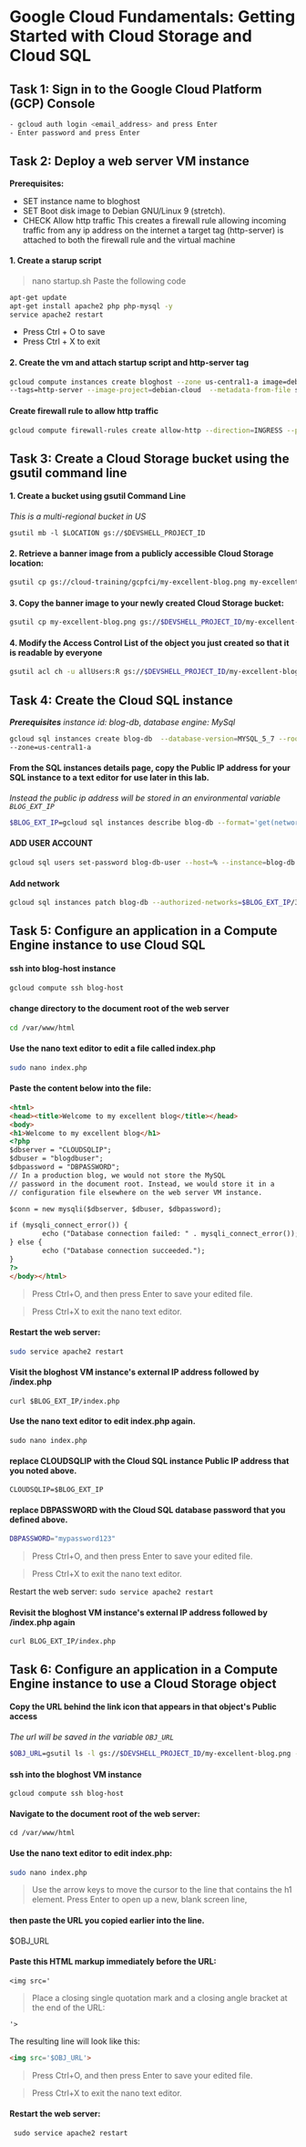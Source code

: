 # Google Cloud Fundamentals: Getting Started with Cloud Storage and Cloud SQL
## Task 1: Sign in to the Google Cloud Platform (GCP) Console
``` bash
- gcloud auth login <email_address> and press Enter
- Enter password and press Enter
 ```

## Task 2: Deploy a web server VM instance
**Prerequisites:**
- SET instance name to bloghost
- SET Boot disk image to Debian GNU/Linux 9 (stretch).
- CHECK Allow http traffic
    This creates a firewall rule allowing incoming traffic from any ip address on the internet
    a target tag (http-server) is attached to both the firewall rule and the virtual machine

#### 1. Create a starup script 
> nano startup.sh
Paste the following code

``` bash
apt-get update
apt-get install apache2 php php-mysql -y
service apache2 restart

```
- Press Ctrl + O to save
- Press Ctrl + X to exit

#### 2. Create the vm and attach startup script and http-server tag
``` bash 
gcloud compute instances create bloghost --zone us-central1-a image=debian-9-stretch-v20200910\
--tags=http-server --image-project=debian-cloud  --metadata-from-file startup-script=startup.sh
```

#### Create firewall rule to allow http traffic   
```sh 
gcloud compute firewall-rules create allow-http --direction=INGRESS --priority=1000 --network=default --action=ALLOW --rules=tcp:80 --source-ranges=0.0.0.0/0 --target-tags=http-server
```




## Task 3: Create a Cloud Storage bucket using the gsutil command line
#### 1. Create a bucket using gsutil Command Line
_This is a multi-regional bucket in US_
``` export $LOCATION=US  
gsutil mb -l $LOCATION gs://$DEVSHELL_PROJECT_ID 
```

#### 2. Retrieve a banner image from a publicly accessible Cloud Storage location:
```bash 
gsutil cp gs://cloud-training/gcpfci/my-excellent-blog.png my-excellent-blog.png
```

#### 3. Copy the banner image to your newly created Cloud Storage bucket:
``` bash
gsutil cp my-excellent-blog.png gs://$DEVSHELL_PROJECT_ID/my-excellent-blog.png

``` 
#### 4. Modify the Access Control List of the object you just created so that it is readable by everyone
``` bash
gsutil acl ch -u allUsers:R gs://$DEVSHELL_PROJECT_ID/my-excellent-blog.png
``` 



## Task 4: Create the Cloud SQL instance
_**Prerequisites**_
_instance id: blog-db_, 
_database engine: MySql_
``` bash
gcloud sql instances create blog-db  --database-version=MYSQL_5_7 --root-password=mypassword123 --region=us-central1 \
--zone=us-central1-a
```
#### From the SQL instances details page, copy the Public IP address for your SQL instance to a text editor for use later in this lab.

_Instead the public ip address will be stored in an environmental variable  ``` BLOG_EXT_IP ```_
``` bash
$BLOG_EXT_IP=gcloud sql instances describe blog-db --format='get(networkInterfaces[0].ipAddress)'

```
#### ADD USER ACCOUNT
``` bash
gcloud sql users set-password blog-db-user --host=% --instance=blog-db --prompt-for-password
```
####  Add network
``` sh
gcloud sql instances patch blog-db --authorized-networks=$BLOG_EXT_IP/32
```
    
## Task 5: Configure an application in a Compute Engine instance to use Cloud SQL
#### ssh into blog-host instance
``` bash
gcloud compute ssh blog-host

```
#### change directory to the document root of the web server

``` bash
cd /var/www/html
```
#### Use the nano text editor to edit a file called index.php

``` bash
sudo nano index.php
```
#### Paste the content below into the file:
``` html
<html>
<head><title>Welcome to my excellent blog</title></head>
<body>
<h1>Welcome to my excellent blog</h1>
<?php
$dbserver = "CLOUDSQLIP";
$dbuser = "blogdbuser";
$dbpassword = "DBPASSWORD";
// In a production blog, we would not store the MySQL
// password in the document root. Instead, we would store it in a
// configuration file elsewhere on the web server VM instance.

$conn = new mysqli($dbserver, $dbuser, $dbpassword);

if (mysqli_connect_error()) {
        echo ("Database connection failed: " . mysqli_connect_error());
} else {
        echo ("Database connection succeeded.");
}
?>
</body></html>
```
> Press Ctrl+O, and then press Enter to save your edited file.

> Press Ctrl+X to exit the nano text editor.
#### Restart the web server:
``` bash
sudo service apache2 restart
```

#### Visit the bloghost VM instance's external IP address followed by /index.php
``` curl $BLOG_EXT_IP/index.php ```
#### Use the nano text editor to edit index.php again.
``` sudo nano index.php ```
#### replace CLOUDSQLIP with the Cloud SQL instance Public IP address that you noted above. 
``` CLOUDSQLIP=$BLOG_EXT_IP ```
#### replace DBPASSWORD with the Cloud SQL database password that you defined above. 
``` bash
DBPASSWORD="mypassword123" 
```
>Press Ctrl+O, and then press Enter to save your edited file.

>Press Ctrl+X to exit the nano text editor.

Restart the web server:
``` sudo service apache2 restart  ```
#### Revisit the bloghost VM instance's external IP address followed by /index.php again
``` curl BLOG_EXT_IP/index.php ```

## Task 6: Configure an application in a Compute Engine instance to use a Cloud Storage object
#### Copy the URL behind the link icon that appears in that object's Public access
_The url will be saved in the variable ```OBJ_URL```_
``` sh
$OBJ_URL=gsutil ls -l gs://$DEVSHELL_PROJECT_ID/my-excellent-blog.png --format='get(networkInterfaces[0].ipAddress'
```
#### ssh into the bloghost VM instance
``` gcloud compute ssh blog-host ```
#### Navigate to the document root of the web server:
```
cd /var/www/html
```
#### Use the nano text editor to edit index.php:
``` bash
sudo nano index.php
```

>Use the arrow keys to move the cursor to the line that contains the h1 element.
>Press Enter to open up a new, blank screen line,
#### then paste the URL you copied earlier into the line.
$OBJ_URL

#### Paste this HTML markup immediately before the URL:

``` <img src=' ```

>Place a closing single quotation mark and a closing angle bracket at the end of the URL:

``` '> ```

The resulting line will look like this:
``` html
<img src='$OBJ_URL'>
```
>Press Ctrl+O, and then press Enter to save your edited file.

>Press Ctrl+X to exit the nano text editor.

#### Restart the web server:
 ```  sudo service apache2 restart  ```